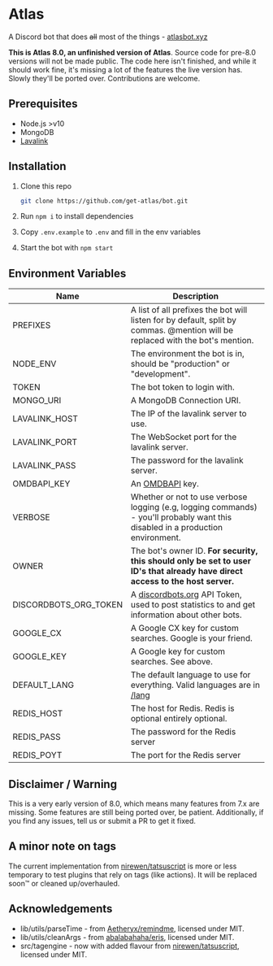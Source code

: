 # Atlas

A Discord bot that does ~~all~~ most of the things - [atlasbot.xyz](https://atlasbot.xyz)

**This is Atlas 8.0, an unfinished version of Atlas**. Source code for pre-8.0 versions will not be made public. The code here isn't finished, and while it should work fine, it's missing a lot of the features the live version has. Slowly they'll be ported over. Contributions are welcome.

## Prerequisites

- Node.js >v10
- MongoDB
- [Lavalink](https://github.com/Frederikam/Lavalink)

## Installation

1. Clone this repo

   ```bash
   git clone https://github.com/get-atlas/bot.git
   ```

2. Run `npm i` to install dependencies

3. Copy `.env.example` to `.env` and fill in the env variables

4. Start the bot with `npm start`

## Environment Variables

| Name                  | Description                                                                                                                     |
| --------------------- | ------------------------------------------------------------------------------------------------------------------------------- |
| PREFIXES              | A list of all prefixes the bot will listen for by default, split by commas. @mention will be replaced with the bot's mention.   |
| NODE_ENV              | The environment the bot is in, should be "production" or "development".                                                         |
| TOKEN                 | The bot token to login with.                                                                                                    |
| MONGO_URI             | A MongoDB Connection URI.                                                                                                       |
| LAVALINK_HOST         | The IP of the lavalink server to use.                                                                                           |
| LAVALINK_PORT         | The WebSocket port for the lavalink server.                                                                                     |
| LAVALINK_PASS         | The password for the lavalink server.                                                                                           |
| OMDBAPI_KEY           | An [OMDBAPI](http://omdbapi.com/apikey.aspx) key.                                                                               |
| VERBOSE               | Whether or not to use verbose logging (e.g, logging commands) - you'll probably want this disabled in a production environment. |
| OWNER                 | The bot's owner ID. **For security, this should only be set to user ID's that already have direct access to the host server.**  |
| DISCORDBOTS_ORG_TOKEN | A [discordbots.org](https://discordbots.org/) API Token, used to post statistics to and get information about other bots.       |
| GOOGLE_CX             | A Google CX key for custom searches. Google is your friend.                                                                     |
| GOOGLE_KEY            | A Google key for custom searches. See above.                                                                                    |
| DEFAULT_LANG          | The default language to use for everything. Valid languages are in [/lang](/lang)                                               |
| REDIS_HOST            | The host for Redis. Redis is optional entirely optional.                                                                        |
| REDIS_PASS            | The password for the Redis server                                                                                               |
| REDIS_POYT            | The port for the Redis server                                                                                                   |

## Disclaimer / Warning

This is a very early version of 8.0, which means many features from 7.x are missing. Some features are still being ported over, be patient. Additionally, if you find any issues, tell us or submit a PR to get it fixed.

## A minor note on tags

The current implementation from [nirewen/tatsuscript](https://github.com/nirewen/tatsuscript) is more or less temporary to test plugins that rely on tags (like actions). It will be replaced soon:tm: or cleaned up/overhauled.

## Acknowledgements

- lib/utils/parseTime - from [Aetheryx/remindme](https://github.com/Aetheryx/remindme/blob/edb8d301c633379e7fa3d4141226143cc3358906/src/utils/parseTime.js#L1), licensed under MIT.
- lib/utils/cleanArgs - from [abalabahaha/eris](https://github.com/abalabahaha/eris/blob/e6208fa8ab49d526df5276620ac21eb351da3954/lib/structures/Message.js#L147), licensed under MIT.
- src/tagengine - now with added flavour from [nirewen/tatsuscript](https://github.com/nirewen/tatsuscript), licensed under MIT.
